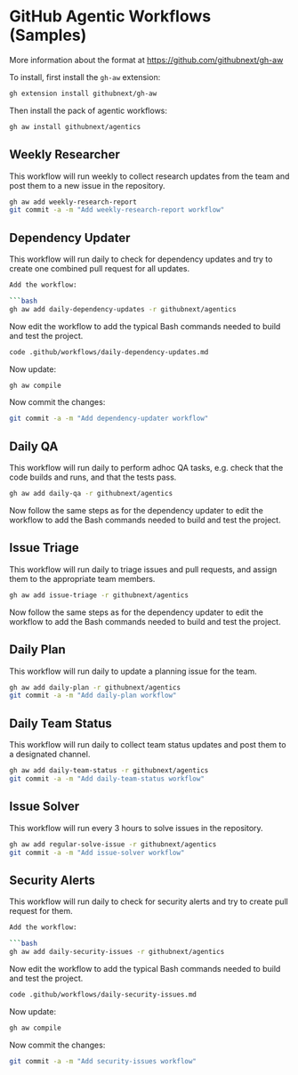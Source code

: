 # GitHub Agentic Workflows (Samples)

More information about the format at https://github.com/githubnext/gh-aw

To install, first install the `gh-aw` extension:

```bash 
gh extension install githubnext/gh-aw
```

Then install the pack of agentic workflows:
```bash
gh aw install githubnext/agentics
```

## Weekly Researcher

This workflow will run weekly to collect research updates from the team and post them to a new issue in the repository.

```bash
gh aw add weekly-research-report
git commit -a -m "Add weekly-research-report workflow"
```

## Dependency Updater

This workflow will run daily to check for dependency updates and try to create one combined pull request for all updates.

```bash
Add the workflow:

```bash
gh aw add daily-dependency-updates -r githubnext/agentics
```

Now edit the workflow to add the typical Bash commands needed to build and test the project.

```bash
code .github/workflows/daily-dependency-updates.md
```

Now update:

```bash
gh aw compile
```

Now commit the changes:

```bash
git commit -a -m "Add dependency-updater workflow"
```

## Daily QA 

This workflow will run daily to perform adhoc QA tasks, e.g. check that the code builds and runs, and that the tests pass.

```bash
gh aw add daily-qa -r githubnext/agentics
```

Now follow the same steps as for the dependency updater to edit the workflow to add the Bash commands needed to build and test the project.

## Issue Triage

This workflow will run daily to triage issues and pull requests, and assign them to the appropriate team members.

```bash
gh aw add issue-triage -r githubnext/agentics
```

Now follow the same steps as for the dependency updater to edit the workflow to add the Bash commands needed to build and test the project.

## Daily Plan

This workflow will run daily to update a planning issue for the team.

```bash
gh aw add daily-plan -r githubnext/agentics
git commit -a -m "Add daily-plan workflow"
```

## Daily Team Status

This workflow will run daily to collect team status updates and post them to a designated channel.

```bash
gh aw add daily-team-status -r githubnext/agentics
git commit -a -m "Add daily-team-status workflow"
```

## Issue Solver

This workflow will run every 3 hours to solve issues in the repository.

```bash
gh aw add regular-solve-issue -r githubnext/agentics
git commit -a -m "Add issue-solver workflow"
```

## Security Alerts

This workflow will run daily to check for security alerts and try to create pull request for them.

```bash
Add the workflow:

```bash
gh aw add daily-security-issues -r githubnext/agentics
```

Now edit the workflow to add the typical Bash commands needed to build and test the project.

```bash
code .github/workflows/daily-security-issues.md
```

Now update:

```bash
gh aw compile
```

Now commit the changes:

```bash
git commit -a -m "Add security-issues workflow"
```

